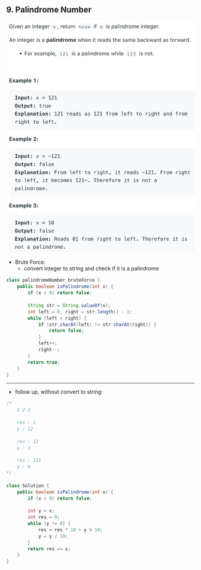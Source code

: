 ## 9. Palindrome Number
![](img/2022-05-21-22-30-53.png)

- Brute Force: 
  - convert integer to string and check if it is a palindrome

```java
class palindromeNumber_bruteForce {
    public boolean isPalindrome(int x) {
        if (x < 0) return false;
        
        String str = String.valueOf(x);
        int left = 0, right = str.length() - 1;
        while (left < right) {
            if (str.charAt(left) != str.charAt(right)) {
                return false;
            }
            left++;
            right--;
        }
        return true;
    }
}
```

---

- follow up, without convert to string:

```java
/*
    1 2 1
    
    res : 1
    y : 12
    
    res : 12
    y : 1
    
    res : 121
    y : 0    
*/

class Solution {
    public boolean isPalindrome(int x) {
        if (x < 0) return false;
        
        int y = x;
        int res = 0;
        while (y != 0) {
            res = res * 10 + y % 10;
            y = y / 10;
        }
        return res == x;
    }
}
```